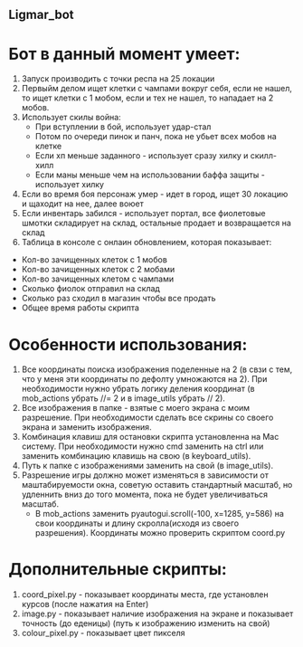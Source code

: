 ## Ligmar_bot
# Бот в данный момент умеет:
1. Запуск производить с точки респа на 25 локации
2. Первыйм делом ищет клетки с чампами вокруг себя, если не нашел, то ищет клетки с 1 мобом, если и тех не нашел, то нападает на 2 мобов.
3. Использует скилы война:
    * При вступлении в бой, использует удар-стал
    * Потом по очереди пинок и панч, пока не убьет всех мобов на клетке
    * Если хп меньше заданного - использует сразу хилку и скилл-хилл
    * Если маны меньше чем на использовании баффа защиты - использует хилку
4. Если во время боя персонаж умер - идет в город, ищет 30 локацию и щаходит на нее, далее воюет
5. Если инвентарь забился - использует портал, все фиолетовые шмотки складирует на склад, остальные продает и возвращается на склад
6. Таблица в консоле с онлаин обновлением, которая показывает:
 * Кол-во зачищенных клеток с 1 мобов
 * Кол-во зачищенных клеток с 2 мобами
 * Кол-во зачищенных клетом с чампами
 * Сколько фиолок отправил на склад
 * Сколько раз сходил в магазин чтобы все продать
 * Общее время работы скрипта

# Особенности использования:
1. Все координаты поиска изображения поделенные на 2 (в свзи с тем, что у меня эти координаты по дефолту умножаются на 2). При необходимости нужно убрать логику деления координат (в mob_actions убрать //= 2 и в image_utils убрать // 2).
2. Все изображения в папке - взятые с моего экрана с моим разрешение. При необходимости сделать все скрины со своего экрана и заменить изображения.
3. Комбинация клавиш для остановки скрипта установленна на Mac систему. При необходимости нужно cmd заменить на ctrl или заменить комбинацию клавишь на свою (в keyboard_utils).
4. Путь к папке с изображениями заменить на свой (в image_utils).
5. Разрешение игры должно может изменяться в зависимости от маштабируемости окна, советую оставить стандартный масштаб, но удленнить вниз до того момента, пока не будет увеличиваться масштаб.
    * В mob_actions заменить pyautogui.scroll(-100, x=1285, y=586) на свои координаты и длину скролла(исходя из своего разрешения). Координаты можно проверить скриптом coord.py

 # Дополнительные скрипты:
 1. coord_pixel.py - показывает координаты места, где установлен курсов (после нажатия на Enter)
 2. image.py - показывает наличие изображения на экране и показывает точность (до еденицы) (путь к изображению изменить на свой)
 3. colour_pixel.py - показывает цвет пикселя